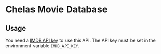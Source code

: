 # Chelas Movie Database

## Usage
You need a [IMDB API key](https://imdb-api.com) to use this API.
The API key must be set in the environment variable `IMDB_API_KEY`.

